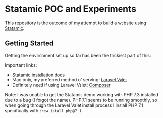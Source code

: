 # Statamic POC and Experiments

This repository is the outcome of my attempt to build a website using [Statamic](https://statamic.com).

## Getting Started
Getting the environment set up so far has been the trickiest part of this:

Important links:
- [Statamic installation docs](https://docs.statamic.com/installing)
- Mac only, my preferred method of serving: [Laravel Valet](https://laravel.com/docs/5.7/valet)
- Definitely need if using Laravel Valet: [Composer](https://getcomposer.org/)

Note: I was unable to get the Statamic demo working with PHP 7.3 installed due to a bug (I forgot the name). PHP 7.1 seems to be running smoothly, so when going through the Laravel Valet install process I install PHP 7.1 specifically with `brew istall php@7.1`
